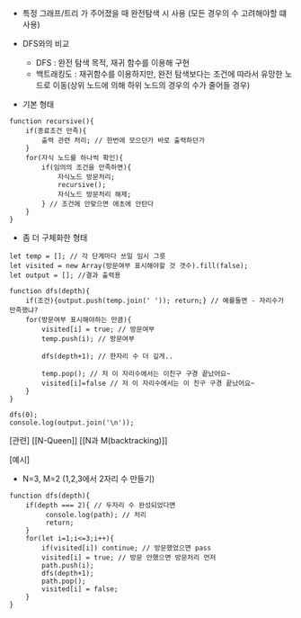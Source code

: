 - 특정 그래프/트리 가 주어졌을 때 완전탐색 시 사용 (모든 경우의 수 고려해야할 떄 사용)

- DFS와의 비교
	- DFS : 완전 탐색 목적, 재귀 함수를 이용해 구현
	- 백트래킹도 : 재귀함수를 이용하지만, 완전 탐색보다는 조건에 따라서 유망한 노드로 이동(상위 노드에 의해 하위 노드의 경우의 수가 줄어들 경우)

- 기본 형태
```JS
function recursive(){
	if(종료조건 만족){
		출력 관련 처리; // 한번에 모으던가 바로 출력하던가
	}
	for(자식 노드를 하나씩 확인){
		if(임의의 조건을 만족하면){
			자식노드 방문처리;
			recursive();
			자식노드 방문처리 해제;
		} // 조건에 안맞으면 애초에 안탄다
	}
}
```

- 좀 더 구체화한 형태
```JS
let temp = []; // 각 단계마다 쓰일 임시 그릇
let visited = new Array(방문여부 표시해야할 것 갯수).fill(false);
let output = []; //결과 출력용

function dfs(depth){
	if(조건){output.push(temp.join(' ')); return;} // 예를들면 - 자리수가 만족했냐?
	for(방문여부 표시해야하는 만큼){
		visited[i] = true; // 방문여부
		temp.push(i); // 방문여부

		dfs(depth+1); // 한자리 수 더 깊게..

		temp.pop(); // 저 이 자리수에서는 이친구 구경 끝났어요~
		visited[i]=false // 저 이 자리수에서는 이 친구 구경 끝났어요~
	}
}

dfs(0);
console.log(output.join('\n'));

```
\[관련]
[[N-Queen]]
[[N과 M(backtracking)]]

\[예시]
- N=3, M=2 (1,2,3에서 2자리 수 만들기)
```JS
function dfs(depth){
	if(depth === 2){ // 두자리 수 완성되었다면
		 console.log(path); // 처리
		 return;
	}
	for(let i=1;i<=3;i++){
		if(visited[i]) continue; // 방문했었으면 pass
		visited[i] = true; // 방문 안했으면 방문처리 먼저
		path.push(i);
		dfs(depth+1);
		path.pop();
		visited[i] = false;
	}
}
```
